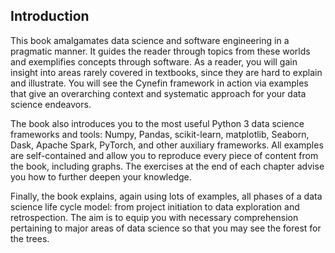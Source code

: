 ## Introduction

This book amalgamates data science and software engineering in a pragmatic manner. It guides the reader through topics from these worlds and exemplifies concepts through software. As a reader, you will gain insight into areas rarely covered in textbooks, since they are hard to explain and illustrate. You will see the Cynefin framework in action via examples that give an overarching context and systematic approach for your data science endeavors.

The book also introduces you to the most useful Python 3 data science frameworks and tools: Numpy, Pandas, scikit-learn, matplotlib, Seaborn, Dask, Apache Spark, PyTorch, and other auxiliary frameworks. All examples are self-contained and allow you to reproduce every piece of content from the book, including graphs. The exercises at the end of each chapter advise you how to further deepen your knowledge.

Finally, the book explains, again using lots of examples, all phases of a data science life cycle model: from project initiation to data exploration and retrospection. The aim is to equip you with necessary comprehension pertaining to major areas of data science so that you may see the forest for the trees.

